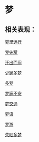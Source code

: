 # 梦## 相关表现： [梦里远行](https://www.gmzyjc.com/search/result?wd=梦里远行)[梦失精](https://www.gmzyjc.com/search/result?wd=梦失精)[汗出而闷](https://www.gmzyjc.com/search/result?wd=汗出而闷)[少寐多梦](https://www.gmzyjc.com/search/result?wd=少寐多梦)[多梦](https://www.gmzyjc.com/search/result?wd=多梦)[梦寐不安](https://www.gmzyjc.com/search/result?wd=梦寐不安)[梦交通](https://www.gmzyjc.com/search/result?wd=梦交通)[梦语](https://www.gmzyjc.com/search/result?wd=梦语)[梦游](https://www.gmzyjc.com/search/result?wd=梦游)[失眠多梦](https://www.gmzyjc.com/search/result?wd=失眠多梦)